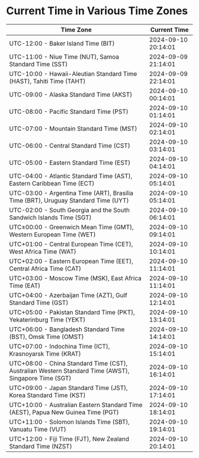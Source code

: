 # Current Time in Various Time Zones

| Time Zone | Current Time |
|-----------|--------------|
| UTC-12:00 - Baker Island Time (BIT) | 2024-09-10 20:14:01 |
| UTC-11:00 - Niue Time (NUT), Samoa Standard Time (SST) | 2024-09-09 21:14:01 |
| UTC-10:00 - Hawaii-Aleutian Standard Time (HAST), Tahiti Time (TAHT) | 2024-09-09 22:14:01 |
| UTC-09:00 - Alaska Standard Time (AKST) | 2024-09-10 00:14:01 |
| UTC-08:00 - Pacific Standard Time (PST) | 2024-09-10 01:14:01 |
| UTC-07:00 - Mountain Standard Time (MST) | 2024-09-10 02:14:01 |
| UTC-06:00 - Central Standard Time (CST) | 2024-09-10 03:14:01 |
| UTC-05:00 - Eastern Standard Time (EST) | 2024-09-10 04:14:01 |
| UTC-04:00 - Atlantic Standard Time (AST), Eastern Caribbean Time (ECT) | 2024-09-10 05:14:01 |
| UTC-03:00 - Argentina Time (ART), Brasília Time (BRT), Uruguay Standard Time (UYT) | 2024-09-10 05:14:01 |
| UTC-02:00 - South Georgia and the South Sandwich Islands Time (SGT) | 2024-09-10 06:14:01 |
| UTC±00:00 - Greenwich Mean Time (GMT), Western European Time (WET) | 2024-09-10 09:14:01 |
| UTC+01:00 - Central European Time (CET), West Africa Time (WAT) | 2024-09-10 10:14:01 |
| UTC+02:00 - Eastern European Time (EET), Central Africa Time (CAT) | 2024-09-10 11:14:01 |
| UTC+03:00 - Moscow Time (MSK), East Africa Time (EAT) | 2024-09-10 11:14:01 |
| UTC+04:00 - Azerbaijan Time (AZT), Gulf Standard Time (GST) | 2024-09-10 12:14:01 |
| UTC+05:00 - Pakistan Standard Time (PKT), Yekaterinburg Time (YEKT) | 2024-09-10 13:14:01 |
| UTC+06:00 - Bangladesh Standard Time (BST), Omsk Time (OMST) | 2024-09-10 14:14:01 |
| UTC+07:00 - Indochina Time (ICT), Krasnoyarsk Time (KRAT) | 2024-09-10 15:14:01 |
| UTC+08:00 - China Standard Time (CST), Australian Western Standard Time (AWST), Singapore Time (SGT) | 2024-09-10 16:14:01 |
| UTC+09:00 - Japan Standard Time (JST), Korea Standard Time (KST) | 2024-09-10 17:14:01 |
| UTC+10:00 - Australian Eastern Standard Time (AEST), Papua New Guinea Time (PGT) | 2024-09-10 18:14:01 |
| UTC+11:00 - Solomon Islands Time (SBT), Vanuatu Time (VUT) | 2024-09-10 19:14:01 |
| UTC+12:00 - Fiji Time (FJT), New Zealand Standard Time (NZST) | 2024-09-10 20:14:01 |
